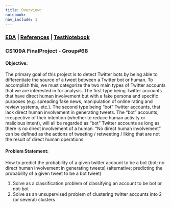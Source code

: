 ```yaml
---
title: Overview:
notebook: 
nav_include: 1
---
```


### [EDA](/EDA.md)  | [References](/References.md) | [TestNotebook](/Final_Project_TestFile.md)


### CS109A FinalProject - Group#68

#### Objective: 

The primary goal of this project is to detect Twitter bots by being able to differentiate the source of a tweet between a Twitter bot or human. To accomplish this, we must categorize the two main types of Twitter accounts that we are interested in for analysis. The first type being Twitter accounts that have direct human involvement but with a fake persona and specific purposes (e.g. spreading fake news, manipulation of online rating and review systems, etc.). The second type being “bot” Twitter accounts, that lack direct human involvement in generating tweets. The “bot” accounts, irrespective of their intention (whether to reduce human activity or malicious intent), will all be regarded as “bot” Twitter accounts as long as there is no direct involvement of a human. “No direct human involvement” can be defined as the actions of tweeting / retweeting / liking that are not the result of direct human operations.


#### Problem Statement:
How to predict the probability of a given twitter account to be a bot (bot: no direct human involvement in generating tweets)
(alternative: predicting the probability of a given tweet to be a bot tweet)
  1. Solve as a classification problem of classifying an account to be bot or not-bot
  2. Solve as an unsupervised problem of clustering twitter accounts into 2 (or several) clusters


